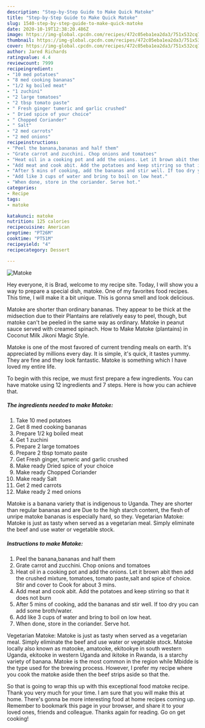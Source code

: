 ```yaml
---
description: "Step-by-Step Guide to Make Quick Matoke"
title: "Step-by-Step Guide to Make Quick Matoke"
slug: 1540-step-by-step-guide-to-make-quick-matoke
date: 2020-10-19T12:38:20.486Z
image: https://img-global.cpcdn.com/recipes/472c05eba1ea2da3/751x532cq70/matoke-recipe-main-photo.jpg
thumbnail: https://img-global.cpcdn.com/recipes/472c05eba1ea2da3/751x532cq70/matoke-recipe-main-photo.jpg
cover: https://img-global.cpcdn.com/recipes/472c05eba1ea2da3/751x532cq70/matoke-recipe-main-photo.jpg
author: Jared Richards
ratingvalue: 4.4
reviewcount: 7999
recipeingredient:
- "10 med potatoes"
- "8 med cooking bananas"
- "1/2 kg boiled meat"
- "1 zuchini"
- "2 large tomatoes"
- "2 tbsp tomato paste"
- " Fresh ginger tumeric and garlic crushed"
- " Dried spice of your choice"
- " Chopped Coriander"
- " Salt"
- "2 med carrots"
- "2 med onions"
recipeinstructions:
- "Peel the banana,bananas and half them"
- "Grate carrot and zucchini. Chop onions and tomatoes"
- "Heat oil in a cooking pot and add the onions. Let it brown abit then add the crushed mixture, tomatoes, tomato paste,salt and spice of choice. Stir and cover to Cook for about 3 mins."
- "Add meat and cook abit. Add the potatoes and keep stirring so that it does not burn"
- "After 5 mins of cooking, add the bananas and stir well. If too dry you can add some broth/water."
- "Add like 3 cups of water and bring to boil on low heat."
- "When done, store in the coriander. Serve hot."
categories:
- Recipe
tags:
- matoke

katakunci: matoke 
nutrition: 125 calories
recipecuisine: American
preptime: "PT26M"
cooktime: "PT51M"
recipeyield: "4"
recipecategory: Dessert

---
```



![Matoke](https://img-global.cpcdn.com/recipes/472c05eba1ea2da3/751x532cq70/matoke-recipe-main-photo.jpg)

Hey everyone, it is Brad, welcome to my recipe site. Today, I will show you a way to prepare a special dish, matoke. One of my favorites food recipes. This time, I will make it a bit unique. This is gonna smell and look delicious.

Matoke are shorter than ordinary bananas. They appear to be thick at the midsection due to their Plantains are relatively easy to peel, though, but matoke can&#39;t be peeled in the same way as ordinary. Matoke in peanut sauce served with creamed spinach. How to Make Matoke (plantains) in Coconut Milk Jikoni Magic Style.

Matoke is one of the most favored of current trending meals on earth. It's appreciated by millions every day. It is simple, it's quick, it tastes yummy. They are fine and they look fantastic. Matoke is something which I have loved my entire life.


To begin with this recipe, we must first prepare a few ingredients. You can have matoke using 12 ingredients and 7 steps. Here is how you can achieve that.

<!--inarticleads1-->

##### The ingredients needed to make Matoke:

1. Take 10 med potatoes
1. Get 8 med cooking bananas
1. Prepare 1/2 kg boiled meat
1. Get 1 zuchini
1. Prepare 2 large tomatoes
1. Prepare 2 tbsp tomato paste
1. Get  Fresh ginger, tumeric and garlic crushed
1. Make ready  Dried spice of your choice
1. Make ready  Chopped Coriander
1. Make ready  Salt
1. Get 2 med carrots
1. Make ready 2 med onions


Matoke is a banana variety that is indigenous to Uganda. They are shorter than regular bananas and are Due to the high starch content, the flesh of unripe matoke bananas is especially hard, so they. Vegetarian Matoke: Matoke is just as tasty when served as a vegetarian meal. Simply eliminate the beef and use water or vegetable stock. 

<!--inarticleads2-->

##### Instructions to make Matoke:

1. Peel the banana,bananas and half them
1. Grate carrot and zucchini. Chop onions and tomatoes
1. Heat oil in a cooking pot and add the onions. Let it brown abit then add the crushed mixture, tomatoes, tomato paste,salt and spice of choice. Stir and cover to Cook for about 3 mins.
1. Add meat and cook abit. Add the potatoes and keep stirring so that it does not burn
1. After 5 mins of cooking, add the bananas and stir well. If too dry you can add some broth/water.
1. Add like 3 cups of water and bring to boil on low heat.
1. When done, store in the coriander. Serve hot.


Vegetarian Matoke: Matoke is just as tasty when served as a vegetarian meal. Simply eliminate the beef and use water or vegetable stock. Matoke locally also known as matooke, amatooke, ekitookye in south western Uganda, ekitooke in western Uganda and ikitoke in Rwanda, is a starchy variety of banana. Matoke is the most common in the region while Mbidde is the type used for the brewing process. However, I prefer my recipe where you cook the matoke aside then the beef strips aside so that the. 

So that is going to wrap this up with this exceptional food matoke recipe. Thank you very much for your time. I am sure that you will make this at home. There's gonna be more interesting food at home recipes coming up. Remember to bookmark this page in your browser, and share it to your loved ones, friends and colleague. Thanks again for reading. Go on get cooking!

